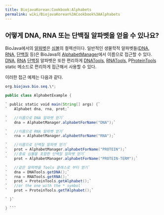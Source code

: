 ```yaml
---
title: BiojavaKorean:Cookbook:Alphabets
permalink: wiki/BiojavaKorean%3ACookbook%3AAlphabets
---
```


어떻게 DNA, RNA 또는 단백질 알파벳을 얻을 수 있나요?
----------------------------------------------------

BioJava에서의
[알파벳](http://www.biojava.org/docs/api14/org/biojava/bio/symbol/Alphabet.html)은
[심볼](http://www.biojava.org/docs/api14/org/biojava/bio/symbol/Symbol.html)의
컬렉션이다. 일반적인 생물학적 알파벳들([DNA](wp:DNA "wikilink"),
[RNA](wp:RNA "wikilink"), [단백질](wp:protein "wikilink") 등)은
BioJava의
[AlphabetManager](http://www.biojava.org/docs/api14/org/biojava/bio/symbol/AlphabetManager.html)에서
이름으로 접근할 수 있다. [DNA](wp:DNA "wikilink"),
[RNA](wp:RNA "wikilink") [단백질](wp:protein "wikilink") 알파벳은 또한
편리하게
[DNATools](http://www.biojava.org/docs/api14/org/biojava/bio/seq/DNATools.html),
[RNATools](http://www.biojava.org/docs/api14/org/biojava/bio/seq/RNATools.html),
P[ProteinTools](http://www.biojava.org/docs/api14/org/biojava/bio/seq/ProteinTools.html)
static 메소드로 편리하게 접근해서 사용할 수 있다.

이러한 접근 예제는 다음과 같다.

```java import org.biojava.bio.symbol.\*; import java.util.\*; import
org.biojava.bio.seq.\*;

public class AlphabetExample {

` public static void main(String[] args) {`  
`   Alphabet dna, rna, prot;`

`   //이름으로 DNA 알파벳 얻기`  
`   dna = AlphabetManager.alphabetForName("DNA");`

`   //이름으로 RNA 알파벳 얻기`  
`   rna = AlphabetManager.alphabetForName("RNA");`

`   //이름으로 단백질 알파벳 얻기`  
`   prot = AlphabetManager.alphabetForName("PROTEIN");`  
`   //종료 심볼을 포함한 단백질 알파벳 얻기`  
`   prot = AlphabetManager.alphabetForName("PROTEIN-TERM");`

`   //같은 알파벳을 Tools 클래스로 부터 얻기`  
`   dna = DNATools.getDNA();`  
`   rna = RNATools.getRNA();`  
`   prot = ProteinTools.getAlphabet();`  
`   //or the one with the * symbol`  
`   prot = ProteinTools.getTAlphabet();`

` }`

} ```
